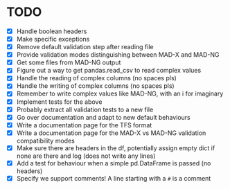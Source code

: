 # TODO

- [x] Handle boolean headers
- [x] Make specific exceptions
- [x] Remove default validation step after reading file
- [x] Provide validation modes distinguishing between MAD-X and MAD-NG
- [x] Get some files from MAD-NG output
- [x] Figure out a way to get pandas.read_csv to read complex values
- [x] Handle the reading of complex columns (no spaces pls)
- [x] Handle the writing of complex columns (no spaces pls)
- [x] Remember to write complex values like MAD-NG, with an i for imaginary
- [x] Implement tests for the above
- [x] Probably extract all validation tests to a new file
- [x] Go over documentation and adapt to new default behaviours
- [x] Write a documentation page for the TFS format
- [x] Write a documentation page for the MAD-X vs MAD-NG validation compatibility modes
- [x] Make sure there are headers in the df, potentially assign empty dict if none are there and log (does not write any lines)
- [x] Add a test for behaviour when a simple pd.DataFrame is passed (no headers)
- [x] Specify we support comments! A line starting with a `#` is a comment
